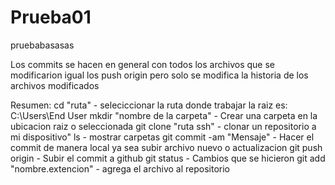 # Prueba01
pruebabasasas

Los commits se hacen en general con todos los archivos que se modificarion igual los push origin pero solo se modifica la historia de los archivos modificados

Resumen:
cd "ruta" - seleciccionar la ruta donde trabajar la raiz es: C:\Users\End User
mkdir "nombre de la carpeta" - Crear una carpeta en la ubicacion raiz o seleccionada
git clone "ruta ssh" - clonar un repositorio a mi dispositivo"
ls - mostrar carpetas
git commit -am "Mensaje" - Hacer el commit de manera local ya sea subir archivo nuevo o actualizacion
git push origin - Subir el commit a github
git status - Cambios que se hicieron
git add "nombre.extencion" - agrega el archivo al repositorio


